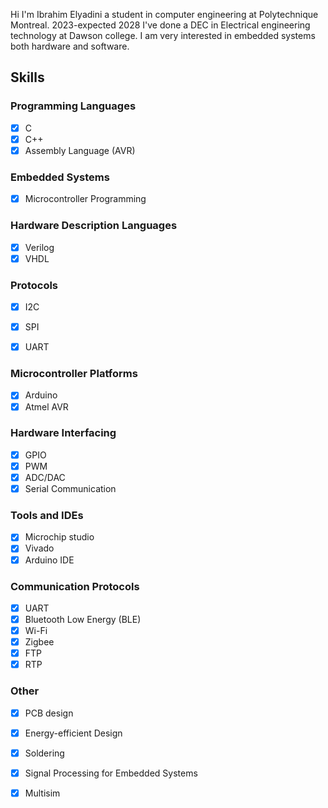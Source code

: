 Hi I'm Ibrahim Elyadini a student in computer engineering at Polytechnique Montreal. 2023-expected 2028
I've done a DEC in Electrical engineering technology at Dawson college.
I am very interested in embedded systems both hardware and software.

## Skills

### Programming Languages
- [X] C
- [X] C++
- [X] Assembly Language (AVR)

### Embedded Systems
- [X] Microcontroller Programming
      
### Hardware Description Languages
- [X] Verilog
- [X] VHDL

### Protocols
- [X] I2C
- [X] SPI
- [X] UART


### Microcontroller Platforms
- [X] Arduino
- [X] Atmel AVR

### Hardware Interfacing
- [X] GPIO
- [X] PWM
- [X] ADC/DAC
- [X] Serial Communication

### Tools and IDEs
- [X] Microchip studio
- [X] Vivado
- [X] Arduino IDE

### Communication Protocols
- [X] UART
- [X] Bluetooth Low Energy (BLE)
- [X] Wi-Fi
- [X] Zigbee
- [X] FTP
- [X] RTP

### Other
- [X] PCB design
- [X] Energy-efficient Design
- [X] Soldering
- [X] Signal Processing for Embedded Systems
- [X] Multisim




